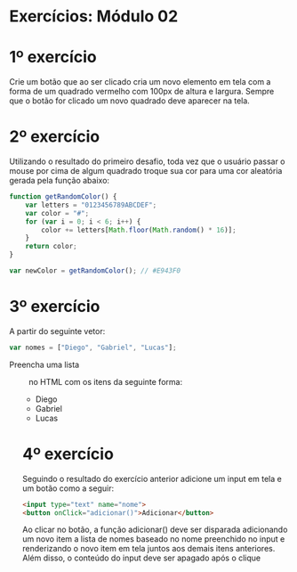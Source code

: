 # Exercícios: Módulo 02

# 1º exercício
Crie um botão que ao ser clicado cria um novo elemento em tela com a forma de um quadrado
vermelho com 100px de altura e largura. Sempre que o botão for clicado um novo quadrado deve
aparecer na tela.  

# 2º exercício
Utilizando o resultado do primeiro desafio, toda vez que o usuário passar o mouse por cima de algum quadrado troque sua cor para uma cor aleatória gerada pela função abaixo:
```js
function getRandomColor() {
    var letters = "0123456789ABCDEF";
    var color = "#";
    for (var i = 0; i < 6; i++) {
        color += letters[Math.floor(Math.random() * 16)];
    }
    return color;
}

var newColor = getRandomColor(); // #E943F0
```  

# 3º exercício
A partir do seguinte vetor:  
```js 
var nomes = ["Diego", "Gabriel", "Lucas"];
```
Preencha uma lista <code> <ul> </code> no HTML com os itens da seguinte forma:  
- Diego  
- Gabriel  
- Lucas  

# 4º exercício
Seguindo o resultado do exercício anterior adicione um input em tela e um botão como a seguir:  
```html
<input type="text" name="nome">
<button onClick="adicionar()">Adicionar</button>
```

Ao clicar no botão, a função adicionar() deve ser disparada adicionando um novo item a lista de nomes baseado no nome preenchido no input e renderizando o novo item em tela juntos aos demais itens anteriores. Além disso, o conteúdo do input deve ser apagado após o clique
